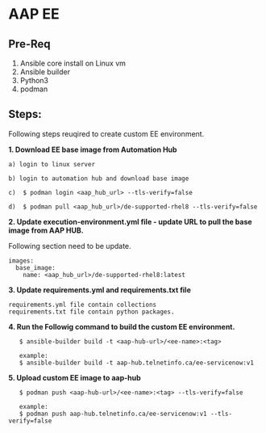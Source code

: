 # AAP EE

## Pre-Req

1. Ansible core install on Linux vm
2. Ansible builder 
3. Python3
4. podman

## Steps:

Following steps reuqired to create custom EE environment. 

**1. Download EE base image from Automation Hub**

    a) login to linux server

    b) login to automation hub and download base image

    c)  $ podman login <aap_hub_url> --tls-verify=false

    d)  $ podman pull <aap_hub_url>/de-supported-rhel8 --tls-verify=false


**2. Update execution-environment.yml file - update URL to pull the base image from AAP HUB.**

Following section need to be update. 

    images:
      base_image:
        name: <aap_hub_url>/de-supported-rhel8:latest

**3. Update requirements.yml and requirements.txt file**

    requirements.yml file contain collections
    requirements.txt file contain python packages.

**4. Run the Followig command to build the custom EE environment.**

       $ ansible-builder build -t <aap-hub-url>/<ee-name>:<tag>
       
       example:
       $ ansible-builder build -t aap-hub.telnetinfo.ca/ee-servicenow:v1

**5. Upload custom EE image to aap-hub**

       $ podman push <aap-hub-url>/<ee-name>:<tag> --tls-verify=false

       example:
       $ podman push aap-hub.telnetinfo.ca/ee-servicenow:v1 --tls-verify=false

